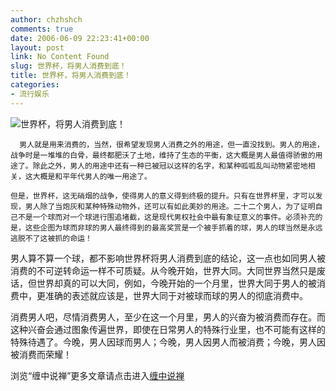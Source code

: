 ```yaml
---
author: chzhshch
comments: true
date: 2006-06-09 22:23:41+00:00
layout: post
link: No Content Found
slug: 世界杯，将男人消费到底！
title: 世界杯，将男人消费到底！
categories:
- 流行娱乐
---
```


			

                                                                    

![世界杯，将男人消费到底！](http://simg.sinajs.cn/blog7style/images/common/sg_trans.gif)  
                                                                    

                                                                    

      男人就是用来消费的，当然，很希望发现男人消费之外的用途，但一直没找到。男人的用途，战争时是一堆堆的白骨，最终都肥沃了土地，维持了生态的平衡，这大概是男人最值得骄傲的用途了。除此之外，男人的用途中还有一种已被冠以这样的名字，和某种呱呱乱叫动物紧密地相关，这大概是和平年代男人的唯一用途了。  
  
    但是，世界杯，这无硝烟的战争，使得男人的意义得到终极的提升。只有在世界杯里，才可以发现，男人除了当炮灰和某种特殊动物外，还可以有如此美妙的用途。二十二个男人，为了证明自己不是一个球而对一个球进行围追堵截，这是现代男权社会中最有象征意义的事件。必须补充的是，这些企图为球而非球的男人最终得到的最高奖赏是一个被手抓着的球，男人的球当然是永远逃脱不了这被抓的命运！  
  
   男人算不算一个球，都不影响世界杯将男人消费到底的结论，这一点也如同男人被消费的不可逆转命运一样不可质疑。从今晚开始，世界大同。大同世界当然只是废话，但世界却真的可以大同，例如，今晚开始的一个月里，世界大同于男人的被消费中，更准确的表述就应该是，世界大同于对被球而球的男人的彻底消费中。  
  
   消费男人吧，尽情消费男人，至少在这一个月里，男人的兴奋为被消费而存在。而这种兴奋会通过图象传遍世界，即使在日常男人的特殊行业里，也不可能有这样的特殊待遇了。今晚，男人因球而男人；今晚，男人因男人而被消费；今晚，男人因被消费而荣耀！

浏览“缠中说禅”更多文章请点击进入[缠中说禅](http://blog.sina.com.cn/m/chzhshch)

[](http://photo.xicn.net/aWVnV2VySHByeEhUbFQxQlB4aWNubWFpbnNpdGVwaWNwYXRo/2006/04/11/213264_6_small.jpg)
